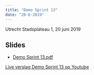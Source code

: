 ```yaml
---
title: "Demo Sprint 13"
date: "20-6-2019"
---
```


Utrecht Stadsplateau 1, 20 juni 2019

## Slides

- [Demo Sprint 13.pdf](../bestanden/zgw2-demo-sprint-13.pdf)

[Live verslag Demo Sprint 13 op Youtube](https://www.youtube.com/watch?v=DBYvjwaxkfs)
